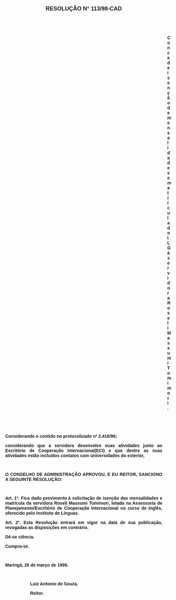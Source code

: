 <BODY LINK="#0000ff" VLINK="#800080">

<B><FONT FACE="Arial" SIZE=4><P ALIGN="CENTER">RESOLU&Ccedil;&Atilde;O N° 113/98-CAD</P>
</FONT><FONT FACE="Arial"><P ALIGN="CENTER">&nbsp;</P>
<P ALIGN="CENTER">&nbsp;</P><DIR>
<DIR>
<DIR>
<DIR>
<DIR>
<DIR>
<DIR>
<DIR>
<DIR>
<DIR>
<DIR>
<DIR>
<DIR>

<P ALIGN="JUSTIFY">Concede isen&ccedil;&atilde;o de mensalidades e matr&iacute;cula do ILG &agrave; servidora Roseli Massumi Tomimori.</P>
</B><P ALIGN="JUSTIFY">&nbsp;</P>
<P ALIGN="JUSTIFY">&nbsp;</P></DIR>
</DIR>
</DIR>
</DIR>
</DIR>
</DIR>
</DIR>
</DIR>
</DIR>
</DIR>
</DIR>
</DIR>
</DIR>

<P ALIGN="JUSTIFY">Considerando o contido no <B>protocolizado nº 2.416/98</B>;</P>
<P ALIGN="JUSTIFY">considerando que a servidora desenvolve suas atividades junto ao Escrit&oacute;rio de Coopera&ccedil;&atilde;o Internacional(ECI) e que dentre as suas atividades est&atilde;o inclu&iacute;dos contatos com universidades do exterior,</P>
<P ALIGN="JUSTIFY">&nbsp;&nbsp;</P>
<B><P ALIGN="JUSTIFY">O CONSELHO DE ADMINISTRA&Ccedil;&Atilde;O APROVOU, E EU REITOR, SANCIONO A SEGUINTE RESOLU&Ccedil;&Atilde;O:</P>
<P ALIGN="JUSTIFY">&nbsp;&nbsp;</P>
<P ALIGN="JUSTIFY">Art. 1º. </B>Fica dado provimento &agrave; solicita&ccedil;&atilde;o de isen&ccedil;&atilde;o das mensalidades e matr&iacute;cula da servidora <B>Roseli Massumi Tomimori</B>, lotada na Assessoria de Planejamento/Escrit&oacute;rio de Coopera&ccedil;&atilde;o Internacional no curso de Ingl&ecirc;s, oferecido pelo Instituto de L&iacute;nguas.</P>
<B><P ALIGN="JUSTIFY">Art. 2º. </B>Esta Resolu&ccedil;&atilde;o entrar&aacute; em vigor na data de sua publica&ccedil;&atilde;o, revogadas as disposi&ccedil;&otilde;es em contr&aacute;rio.</P>
<P ALIGN="JUSTIFY">D&ecirc;-se ci&ecirc;ncia.</P>
<P ALIGN="JUSTIFY">Cumpra-se.</P>
<P ALIGN="JUSTIFY">&nbsp;</P>
<P ALIGN="JUSTIFY">Maring&aacute;, 26 de mar&ccedil;o de 1998.</P><DIR>
<DIR>

<P ALIGN="JUSTIFY">&nbsp;&nbsp;</P>
<P ALIGN="JUSTIFY">Luiz Antonio de Souza,</P>
<B><P ALIGN="JUSTIFY">Reitor.</P>
</B><P ALIGN="JUSTIFY">&nbsp;</P></DIR>
</DIR>
</FONT></BODY>
